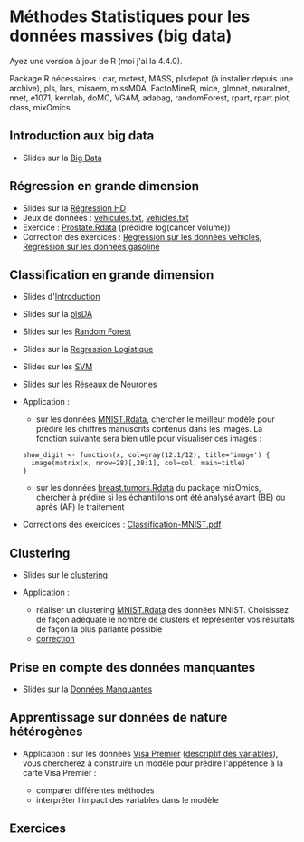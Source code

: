 # Méthodes Statistiques pour les données massives (big data)

Ayez une version à jour de R (moi j'ai la 4.4.0).

Package R nécessaires : car, mctest, MASS, plsdepot (à installer depuis une archive), pls, lars, misaem, missMDA, FactoMineR, mice, glmnet, neuralnet, nnet, e1071, kernlab, doMC, VGAM, adabag, randomForest, rpart, rpart.plot, class, mixOmics.

## Introduction aux big data

- Slides sur la <a href="Big-Data.pdf" target="new">Big Data</a>

## Régression en grande dimension

- Slides sur la <a href="Regression-HD.pdf" target="new">Régression HD</a>
- Jeux de données : <a href="vehicules.txt" target="new">vehicules.txt</a>, <a href="vehicles.txt" target="new">vehicles.txt</a>
- Exercice : <a href="Prostate.Rdata" target="new">Prostate.Rdata</a> (prédidre log(cancer volume))
- Correction des exercices : <a href="Regression-vehicles.pdf" target="new">Regression sur les données vehicles</a>, <a href="Regression-gasoline.pdf" target="new">Regression sur les données gasoline</a>  

## Classification en grande dimension

- Slides d'<a href="Classification-intro.pdf" target="new">Introduction</a>
- Slides sur la <a href="Classification-plsDA.pdf" target="new">plsDA</a>
- Slides sur les <a href="Classification-randomForest.pdf" target="new">Random Forest</a>
- Slides sur la <a href="Classification-RegressionLogistique.pdf" target="new">Regression Logistique</a>
- Slides sur les <a href="Classification-SVM.pdf" target="new">SVM</a>
- Slides sur les <a href="ReseauxDeNeurones.pdf" target="new">Réseaux de Neurones</a>

- Application : 
     - sur les données <a href="MNIST.Rdata" target="new">MNIST.Rdata</a>, chercher le meilleur modèle pour prédire les chiffres manuscrits contenus dans les images. La fonction suivante sera bien utile pour visualiser ces images :

      show_digit <- function(x, col=gray(12:1/12), title='image') {
        image(matrix(x, nrow=28)[,28:1], col=col, main=title)
      }
      
     - sur les données <a href="breast.tumors.Rdata" target="new">breast.tumors.Rdata</a> du package mixOmics, chercher à prédire si les échantillons ont été analysé avant (BE) ou après (AF) le traitement

- Corrections des exercices : <a href="Classification-MNIST.pdf" target="new">Classification-MNIST.pdf</a>

## Clustering

- Slides sur le <a href="Clustering.pdf" target="new">clustering</a>

- Application : 
     - réaliser un clustering <a href="MNIST.Rdata" target="new">MNIST.Rdata</a> des données MNIST. Choisissez de façon adéquate le nombre de clusters et représenter vos résultats de façon la plus parlante possible
     - <a href="TPclustering.pdf" target="new">correction</a>

## Prise en compte des données manquantes

- Slides sur la <a href="Donnees-Manquantes.pdf" target="new">Données Manquantes</a>

## Apprentissage sur données de nature hétérogènes

- Application : sur les données <a href="VisaPremier.txt" target="new">Visa Premier</a> (<a href="VisaPremier.pdf" target="new">descriptif des variables</a>), vous chercherez à construire un modèle pour prédire l'appétence à la carte Visa Premier : 
 
   - comparer différentes méthodes
   - interpréter l'impact des variables dans le modèle

## Exercices



